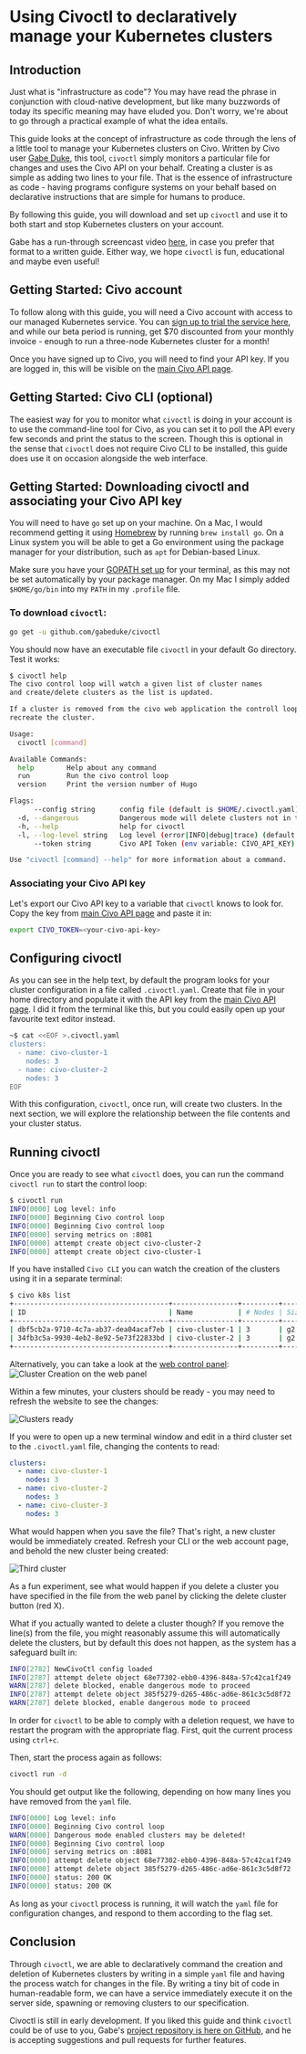 # Using Civoctl to declaratively manage your Kubernetes clusters

## Introduction

Just what is "infrastructure as code"? You may have read the phrase in conjunction with cloud-native development, but like many buzzwords of today its specific meaning may have eluded you. Don't worry, we're about to go through a practical example of what the idea entails.

This guide looks at the concept of infrastructure as code through the lens of a little tool to manage your Kubernetes clusters on Civo. Written by Civo user [Gabe Duke](https:/github.com/gabeduke), this tool, `civoctl` simply monitors a particular file for changes and uses the Civo API on your behalf. Creating a cluster is as simple as adding two lines to your file. That is the essence of infrastructure as code - having programs configure systems on your behalf based on declarative instructions that are simple for humans to produce.

By following this guide, you will download and set up `civoctl` and use it to both start and stop Kubernetes clusters on your account.

Gabe has a run-through screencast video [here](https://asciinema.org/a/8E4xO0YhHSt3BEbXbbEuZxGxL), in case you prefer that format to a written guide. Either way, we hope `civoctl` is fun, educational and maybe even useful!

## Getting Started: Civo account

To follow along with this guide, you will need a Civo account with access to our managed Kubernetes service. You can [sign up to trial the service here](https://www.civo.com/kube100), and while our beta period is running, get $70 discounted from your monthly invoice - enough to run a three-node Kubernetes cluster for a month!

Once you have signed up to Civo, you will need to find your API key. If you are logged in, this will be visible on the [main Civo API page](https://www.civo.com/api).

## Getting Started: Civo CLI (optional)

The easiest way for you to monitor what `civoctl` is doing in your account is to use the command-line tool for Civo, as you can set it to poll the API every few seconds and print the status to the screen. Though this is optional in the sense that `civoctl` does not require Civo CLI to be installed, this guide does use it on occasion alongside the web interface.

## Getting Started: Downloading civoctl and associating your Civo API key

You will need to have `go` set up on your machine. On a Mac, I would recommend getting it using [Homebrew](https://brew.sh/) by running `brew install go`. On a Linux system you will be able to get a Go environment using the package manager for your distribution, such as `apt` for Debian-based Linux.

Make sure you have your [GOPATH set up](https://rakyll.org/default-gopath/) for your terminal, as this may not be set automatically by your package manager. On my Mac I simply added `$HOME/go/bin` into my `PATH` in my `.profile` file.

### To download `civoctl`:

```bash
go get -u github.com/gabeduke/civoctl
```

You should now have an executable file `civoctl` in your default Go directory. Test it works:

```bash
$ civoctl help
The civo control loop will watch a given list of cluster names
and create/delete clusters as the list is updated.

If a cluster is removed from the civo web application the controll loop will
recreate the cluster.

Usage:
  civoctl [command]

Available Commands:
  help        Help about any command
  run         Run the civo control loop
  version     Print the version number of Hugo

Flags:
      --config string      config file (default is $HOME/.civoctl.yaml)
  -d, --dangerous          Dangerous mode will delete clusters not in the config file
  -h, --help               help for civoctl
  -l, --log-level string   Log level (error|INFO|debug|trace) (default "info")
      --token string       Civo API Token (env variable: CIVO_API_KEY)

Use "civoctl [command] --help" for more information about a command.

```

### Associating your Civo API key

Let's export our Civo API key to a variable that `civoctl` knows to look for. Copy the key from [main Civo API page](https://www.civo.com/api) and paste it in:

```bash
export CIVO_TOKEN=<your-civo-api-key>
```

## Configuring civoctl

As you can see in the help text, by default the program looks for your cluster configuration in a file called `.civoctl.yaml`. Create that file in your home directory and populate it with the API key from the [main Civo API page](https://www.civo.com/api). I did it from the terminal like this, but you could easily open up your favourite text editor instead.

```bash
~$ cat <<EOF >.civoctl.yaml
clusters:
  - name: civo-cluster-1
    nodes: 3
  - name: civo-cluster-2
    nodes: 3
EOF
```

With this configuration, `civoctl`, once run, will create two clusters. In the next section, we will explore the relationship between the file contents and your cluster status.

## Running civoctl

Once you are ready to see what `civoctl` does, you can run the command `civoctl run` to start the control loop:

```bash
$ civoctl run
INFO[0000] Log level: info
INFO[0000] Beginning Civo control loop
INFO[0000] Beginning Civo control loop
INFO[0000] serving metrics on :8081
INFO[0000] attempt create object civo-cluster-2
INFO[0000] attempt create object civo-cluster-1
```

If you have installed `Civo CLI` you can watch the creation of the clusters using it in a separate terminal:

```bash
$ civo k8s list
+--------------------------------------+----------------+---------+----------+---------+--------+
| ID                                   | Name           | # Nodes | Size     | Version | Status |
+--------------------------------------+----------------+---------+----------+---------+--------+
| dbf5cb2a-9710-4c7a-ab37-dea04acaf7eb | civo-cluster-1 | 3       | g2.small | 1.0.0   | INSTANCE-CREATE |
| 34fb3c5a-9930-4eb2-8e92-5e73f22833bd | civo-cluster-2 | 3       | g2.small | 1.0.0   | INSTANCE-CREATE |
+--------------------------------------+----------------+---------+----------+---------+--------+
```

Alternatively, you can take a look at the [web control panel](https://www.civo.com/account/kubernetes):
![Cluster Creation on the web panel](cluster-creation-1.png)

Within a few minutes, your clusters should be ready - you may need to refresh the website to see the changes:

![Clusters ready](cluster-creation-2.png)

If you were to open up a new terminal window and edit in a third cluster set to the `.civoctl.yaml` file, changing the contents to read:

```yaml
clusters:
  - name: civo-cluster-1
    nodes: 3
  - name: civo-cluster-2
    nodes: 3
  - name: civo-cluster-3
    nodes: 3
```

What would happen when you save the file? That's right, a new cluster would be immediately created. Refresh your CLI or the web account page, and behold the new cluster being created:

![Third cluster](cluster-creation-3.png)

As a fun experiment, see what would happen if you delete a cluster you have specified in the file from the web panel by clicking the delete cluster button (red X).

What if you actually wanted to delete a cluster though? If you remove the line(s) from the file, you might reasonably assume this will automatically delete the clusters, but by default this does not happen, as the system has a safeguard built in:

```bash
INFO[2782] NewCivoCtl config loaded
INFO[2787] attempt delete object 68e77302-ebb0-4396-848a-57c42ca1f249
WARN[2787] delete blocked, enable dangerous mode to proceed
INFO[2787] attempt delete object 385f5279-d265-486c-ad6e-861c3c5d8f72
WARN[2787] delete blocked, enable dangerous mode to proceed
```

In order for `civoctl` to be able to comply with a deletion request, we have to restart the program with the appropriate flag. First, quit the current process using `ctrl+c`.

Then, start the process again as follows:

```bash
civoctl run -d
```

You should get output like the following, depending on how many lines you have removed from the `yaml` file.

```bash
INFO[0000] Log level: info
INFO[0000] Beginning Civo control loop
WARN[0000] Dangerous mode enabled clusters may be deleted!
INFO[0000] Beginning Civo control loop
INFO[0000] serving metrics on :8081
INFO[0000] attempt delete object 68e77302-ebb0-4396-848a-57c42ca1f249
INFO[0000] attempt delete object 385f5279-d265-486c-ad6e-861c3c5d8f72
INFO[0000] status: 200 OK
INFO[0000] status: 200 OK
```

As long as your `civoctl` process is running, it will watch the `yaml` file for configuration changes, and respond to them according to the flag set.

## Conclusion

Through `civoctl`, we are able to declaratively command the creation and deletion of Kubernetes clusters by writing in a simple `yaml` file and having the process watch for changes in the file. By writing a tiny bit of code in human-readable form, we can have a service immediately execute it on the server side, spawning or removing clusters to our specification.

Civoctl is still in early development. If you liked this guide and think `civoctl` could be of use to you, Gabe's [project repository is here on GitHub](https://github.com/gabeduke/civoctl), and he is accepting suggestions and pull requests for further features.
